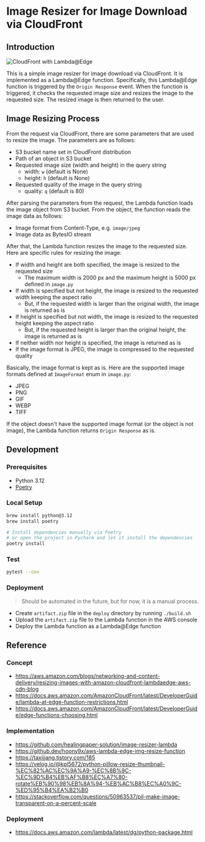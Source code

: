 # Image Resizer for Image Download via CloudFront

## Introduction

![CloudFront with Lambda@Edge](https://d2908q01vomqb2.cloudfront.net/5b384ce32d8cdef02bc3a139d4cac0a22bb029e8/2018/02/01/1.png)

This is a simple image resizer for image download via CloudFront. It is implemented as a Lambda@Edge function. Specifically, this Lambda@Edge function is triggered by the `Origin Response` event. When the function is triggered, it checks the requested image size and resizes the image to the requested size. The resized image is then returned to the user.

## Image Resizing Process

From the request via CloudFront, there are some parameters that are used to resize the image. The parameters are as follows:

- S3 bucket name set in CloudFront distribution
- Path of an object in S3 bucket
- Requested image size (width and height) in the query string
  - width: `w` (default is None)
  - height: `h` (default is None)
- Requested quality of the image in the query string
  - quality: `q` (default is 80)

After parsing the parameters from the request, the Lambda function loads the image object from S3 bucket. From the object, the function reads the image data as follows:

- Image format from Content-Type, e.g. `image/jpeg`
- Image data as BytesIO stream

After that, the Lambda function resizes the image to the requested size. Here are specific rules for resizing the image:

- If width and height are both specified, the image is resized to the requested size
  - The maximum width is 2000 px and the maximum height is 5000 px defined in `image.py`
- If width is specified but not height, the image is resized to the requested width keeping the aspect ratio
  - But, if the requested width is larger than the original width, the image is returned as is
- If height is specified but not width, the image is resized to the requested height keeping the aspect ratio
  - But, if the requested height is larger than the original height, the image is returned as is
- If neither width nor height is specified, the image is returned as is
- If the image format is JPEG, the image is compressed to the requested quality

Basically, the image format is kept as is. Here are the supported image formats defined at `ImageFormat` enum in `image.py`:

- JPEG
- PNG
- GIF
- WEBP
- TIFF

If the object doesn't have the supported image format (or the object is not image), the Lambda function returns `Origin Response` as is.

## Development

### Prerequisites

- Python 3.12
- [Poetry](https://python-poetry.org)

### Local Setup

```bash
brew install python@3.12
brew install poetry

# Install dependencies manually via Poetry
# or open the project in Pycharm and let it install the dependencies 
poetry install
```

### Test

```bash
pytest --cov
```

### Deployment

> Should be automated in the future, but for now, it is a manual process.

- Create `artifact.zip` file in the `deploy` directory by running `./build.sh`
- Upload the `artifact.zip` file to the Lambda function in the AWS console
- Deploy the Lambda function as a Lambda@Edge function

## Reference

### Concept

- https://aws.amazon.com/blogs/networking-and-content-delivery/resizing-images-with-amazon-cloudfront-lambdaedge-aws-cdn-blog
- https://docs.aws.amazon.com/AmazonCloudFront/latest/DeveloperGuide/lambda-at-edge-function-restrictions.html
- https://docs.aws.amazon.com/AmazonCloudFront/latest/DeveloperGuide/edge-functions-choosing.html

### Implementation

- https://github.com/healingpaper-solution/image-resizer-lambda
- https://github.dev/hoony9x/aws-lambda-edge-img-resize-function
- https://taxijjang.tistory.com/185
- https://velog.io/@kpl5672/python-pillow-resize-thumbnail-%EC%82%AC%EC%9A%A9-%EC%8B%9C-%EC%9D%B4%EB%AF%B8%EC%A7%80-rotate%EB%90%98%EB%8A%94-%EB%AC%B8%EC%A0%9C-%ED%95%B4%EA%B2%B0
- https://stackoverflow.com/questions/50963537/pil-make-image-transparent-on-a-percent-scale

### Deployment

- https://docs.aws.amazon.com/lambda/latest/dg/python-package.html
